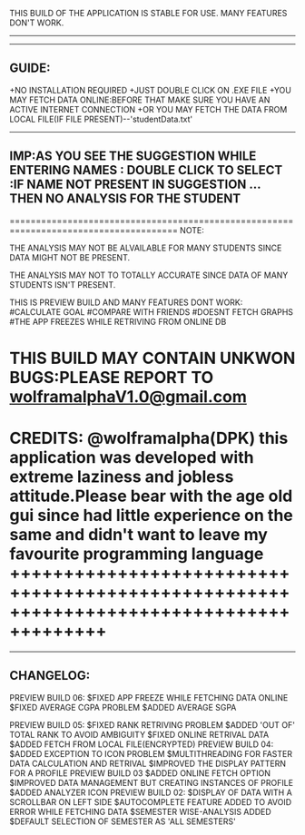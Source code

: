 
THIS BUILD OF THE APPLICATION IS STABLE FOR USE.
MANY FEATURES DON'T WORK.

-----------------------------------------------------------------------------------------------------------------------
---------------------------------------------------------------------------------------
GUIDE:
------
+NO INSTALLATION REQUIRED
+JUST DOUBLE CLICK ON .EXE FILE
+YOU MAY FETCH DATA ONLINE:BEFORE THAT MAKE SURE YOU HAVE AN ACTIVE INTERNET CONNECTION
+OR YOU MAY FETCH THE DATA FROM LOCAL FILE(IF FILE PRESENT)--'studentData.txt'
___
IMP:AS YOU SEE THE SUGGESTION WHILE ENTERING NAMES : DOUBLE CLICK TO SELECT 
:IF NAME NOT PRESENT IN SUGGESTION ... THEN NO ANALYSIS FOR THE STUDENT
---

======================================================================================
NOTE:

THE ANALYSIS MAY NOT BE ALVAILABLE FOR MANY STUDENTS SINCE DATA MIGHT NOT BE PRESENT.

THE ANALYSIS MAY NOT TO TOTALLY ACCURATE SINCE DATA OF MANY STUDENTS ISN'T PRESENT. 

THIS IS PREVIEW BUILD AND MANY FEATURES DONT WORK:
	#CALCULATE GOAL
	#COMPARE WITH FRIENDS
	#DOESNT FETCH GRAPHS
	#THE APP FREEZES WHILE RETRIVING FROM ONLINE DB

THIS BUILD MAY CONTAIN UNKWON BUGS:PLEASE REPORT TO wolframalphaV1.0@gmail.com
=======================================================================================
CREDITS: @wolframalpha(DPK)
this application was developed with extreme laziness and jobless attitude.Please bear
with the age old gui since had little experience on the same and didn't want
to leave my favourite programming language
+++++++++++++++++++++++++++++++++++++++++++++++++++++++++++++++++++++++++++++++++++++++
========================================================================================
----------
CHANGELOG:
----------
PREVIEW BUILD 06:
	$FIXED APP FREEZE WHILE FETCHING DATA ONLINE
	$FIXED AVERAGE CGPA PROBLEM
	$ADDED AVERAGE SGPA

PREVIEW BUILD 05:
	$FIXED RANK RETRIVING PROBLEM
	$ADDED 'OUT OF' TOTAL RANK TO AVOID AMBIGUITY 
	$FIXED ONLINE RETRIVAL DATA
	$ADDED FETCH FROM LOCAL FILE(ENCRYPTED)
PREVIEW BUILD 04:
	$ADDED EXCEPTION TO ICON PROBLEM
	$MULTITHREADING FOR FASTER DATA CALCULATION AND RETRIVAL
	$IMPROVED THE DISPLAY PATTERN FOR A PROFILE
PREVIEW BUILD 03
	$ADDED ONLINE FETCH OPTION
	$IMPROVED DATA MANAGEMENT BUT CREATING INSTANCES OF PROFILE
	$ADDED ANALYZER ICON
PREVIEW BUILD 02:
	$DISPLAY OF DATA WITH A SCROLLBAR ON LEFT SIDE
	$AUTOCOMPLETE FEATURE ADDED TO AVOID ERROR WHILE FETCHING DATA
	$SEMESTER WISE-ANALYSIS ADDED
	$DEFAULT SELECTION OF SEMESTER AS 'ALL SEMESTERS'
